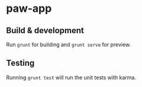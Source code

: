 # paw-app

## Build & development

Run `grunt` for building and `grunt serve` for preview.

## Testing

Running `grunt test` will run the unit tests with karma.
